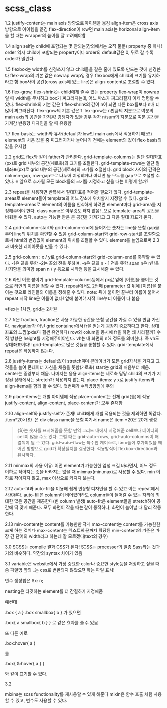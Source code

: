 # scss_class

1.2
justify-content는 main axis 방향으로 아이템을 옮김
align-item은 cross axis 방향으로 아이템을 옮김
flex-direction이 row면 main axis는 horizonal
align-item을 할 때는 wrapper의 높이를 잘 고려해야함

1.4
align self는 child에 포함되는 몇 안되는(강의에서는 오직 둘뿐) property 중 하나!
order 역시 child에 포함되는 property이다
order의 default값은 0, 뒤로 갈 수록 order가 밀린다.

1.5
flexbox는 width를 신경쓰지 않고 child들을 같은 줄에 있도록 만드는 것에 신경쓴다
flex-wrap의 기본 값은 nowrap
wrap일 경우 flexbox에게 child의 크기를 유지하라고 함
box사이 공간(cross axis에 있는 line)은 align-content로 조절할 수 있다.

1.6
flex-grow, flex-shrink는 child에게 줄 수 있는 property
flex-wrap이 nowrap일 때 width를 무시하고 box가 찌그러지는데, 어느 박스가 찌그러질지 이제 명령할 수 있다.
flex-shrink의 기본 값은 1
flex-shrink의 값이 n이 되면 다른 box들보다 n배 더 많이 찌그러진다.
flex-grow의 기본 값은 1
flex-grow는 n만큼의 지분으로 여분의 main axis의 공간을 가져옴!
경쟁자가 있을 경우 각자 n/sum의 지분으로 여분 공간을 가져감
반응형 디자인을 할 때 유용함

1.7
flex-basis는 width와 유사(default가 low인 main axis에서 작용하기 때문!)
element의 처음 값을 줌
찌그러지거나 늘어나기 전에는 element의 값이 flex-basis의 값을 유지함

2.2 
grid도 flex와 같이 father가 관리한다.
grid-template-columns는 일단 절대좌표(px)로 grid 내부의 공간(세로축)의 크기를 조절한다.
grid-template-rows는 일단 절대좌표(px)로 grid 내부의 공간(세로축)의 크기를 조절한다.
grid block 사이의 간격은 column-gap, row-gap으로 나누어 지정하거나 아니면 둘 모두를 gap으로 조절할 수 있다.
※ 앞으로 추가될 모든 block들의 크기를 지정하고 싶을 때는 어떻게 할까?

2.3
repeat을 사용하면 반복해서 절대좌표를 적어줄 필요가 없다.
grid-template-areas로 element들이 template의 어느 장소에 위치할지 지정할 수 있다.
grid-template-areas로 element의 이름을 인식하게 하려면 element마다 grid-area를 지정해주어야 한다.
class name은 아무것도 하지 않음!
.으로 template-area의 공간을 비워둘 수 있다.
auto는 가능한 만큼 큰 공간을 가져가고 그 다음 절대 좌표가 온다.

2.4
grid-column-start와 grid-column-end에 들어가는 숫자는 line을 뜻함
gap을 주어 line의 위치를 확인할 수 있음
grid-column-start와 grid-row-start를 조절함으로써 html의 변경없이 element의 위치를 조절할 수 있다.
element를 늘임으로써 2.3과 비슷한 레이아웃을 만들 수 있다.

2.5
grid-column : x / y로 grid-column-start와 grid-column-end를 축약할 수 있다.
-1은 끝을 뜻함
-2는 끝의 전을 뜻하며, -n은 끝의 n - 1 전을 뜻함
span n은 n칸을 차지함을 의미함
span n / y 등으로 시작점 등을 표시해줄 수 있다.

2.6
라인 이름 붙이기
grid-template-columns등에서 px값 앞에 [이름]을 붙이는 것으로 라인의 이름을 정할 수 있다.
repeat에서도 2번째 parameter 값 뒤에 [이름]을 붙이는 것으로 라인들의 이름을 정해줄 수 있다.
note: 뒤에 붙이면 끝부터 이름이 붙어서 repeat 시작 line은 이름이 없다! 앞에 붙여야 시작 line부터 이름이 다 붙음

※flex는 1차원, grid는 2차원

2.7
fr은 fraction, fraction은 사용 가능한 공간을 뜻함
공간을 가질 수 있을 만큼 가진다.
navigatior가 아닌 grid container에서 fr을 얻는게 굉장히 중요하다고 한다.
상대좌표의 느낌(px보다 훨씬 유연하다)
row와 colum을 동시에 fr을 하면 왜 사라질까?
수직 방향은 height를 지정해주어야한다.
vh는 내 화면의 n% 정도를 의미한다.
즉 vh도 상대좌표이다!!
grid-template로 많은 것들을 통합할 수 있다.
grid-template에서 repeat은 작동하지 않는다.

2.8
justify-items는 default값이 stretch이며 콘테이너가 모든 grid자식을 가지고 그것들을 늘여 콘테이너 자신을 채움을 뜻함(가로축)
start는 grid의 처음부터 채움. center는 중앙부터 채움. 나머지는 응용
align-items는 세로축 담당
child의 크기가 지정된 상태에서는 stretch가 적용되지 않는다.
place-items: y x로 justify-items와 align-items를 함께 할 수 있다.
첫번째가 수직방향임에 주의

2.9
place-items는 개별 아이템에 적용
place-content는 전체 grid(틀)에 적용
justify-content, align-content, place-content가 모두 존재함

2.10
align-self와 justify-self가 존재! child에게 개별 적용되는 것을 제외하면 똑같다.
.item*20>{$}
.은 div class name을 뜻함 여기서 name은 item
*20은 20개 생성
>{$}는 숫자를 표시해줌을 뜻함
만약 그리드 내에서 지정해준 cell보다 데이터의 cell이 많을 수도 있다.
그럴 때는 grid-auto-rows, grid-auto-columns이 해결책이 될 수 있다.
grid-auto-flow는 특수한 케이스로, item들이 추가되었을 때 어떤 방향으로 grid가 확장될지를 결정한다.
적용방식이 flexbox-direction과 유사하다.

2.11
minmax의 사용 이유: 어떤 element가 가능한한 엄청 크길 바라면서, 어느 정도 이하로 작아지는 것을 바라지는 않을 때
minmax(min,max)로 사용할 수 있다.
min 이하로 작아지지 않고, max 이상으로 커지지 않는다.

2.12 
auto-fit과 auto-fill을 이용해 쉽게 반응형 디자인을 할 수 있고 이는 repeat에서 사용된다.
auto-fill은 column이 비어있더라도 column들이 들어갈 수 있는 자리에 최대한 많은 공간을 제공한다(빈 column 발생)
auto-fit은 element들을 stretch하여 공간에 딱 맞게 해준다.
모두 화면이 작을 때는 같이 동작하나, 화면이 늘어날 때 달리 작동한다.

2.13
min-content는 content를 가능한한 작게
max-content는 content를 가능한한 크게 하는 것이다
max-content는 텍스트의 끝까지 확장됨
min-content의 기준은 가장 긴 단어의 width라고 하는데 잘 모르겠다(text의 경우)

3.0
SCSS는 compile 결과 CSS가 된다!
SCSS는 processer의 일종
Sass라는 것과 거의 비슷하다. 약간의 syntax 차이가 있음

3.1
variable은 website에서 가장 중요한 color나 중요한 style등을 저장하고 싶을 때 씀
파일명 앞의 _는 css로 변환되지 않았으면 하는 파일 표시!

변수 생성법은 $x: n;

nesting은 타깃하는 element를 더 간결하게 지정해줌

예컨대

.box {
    a
}
.box smallbox{
    b
}
가 있으면

.box{
    a
    smallbox{
        b
    }
}
로 같은 효과를 줄 수 있음

또 다른 예로

.box:hover{
    a
}

를

.box{
    &:hover{
        a
    }
}

와 같이 표기할 수 있다.

3.2

mixins는 scss functionality를 재사용할 수 있게 해준다
mixin은 함수 호출 처럼 사용할 수 있고, 변수도 사용할 수 있다.